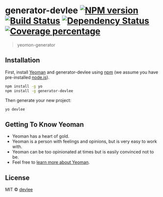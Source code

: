 # generator-devlee [![NPM version][npm-image]][npm-url] [![Build Status][travis-image]][travis-url] [![Dependency Status][daviddm-image]][daviddm-url] [![Coverage percentage][coveralls-image]][coveralls-url]
> yeomon-generator

## Installation

First, install [Yeoman](http://yeoman.io) and generator-devlee using [npm](https://www.npmjs.com/) (we assume you have pre-installed [node.js](https://nodejs.org/)).

```bash
npm install -g yo
npm install -g generator-devlee
```

Then generate your new project:

```bash
yo devlee
```

## Getting To Know Yeoman

 * Yeoman has a heart of gold.
 * Yeoman is a person with feelings and opinions, but is very easy to work with.
 * Yeoman can be too opinionated at times but is easily convinced not to be.
 * Feel free to [learn more about Yeoman](http://yeoman.io/).

## License

MIT © [devlee](devlee.io)


[npm-image]: https://badge.fury.io/js/generator-devlee.svg
[npm-url]: https://npmjs.org/package/generator-devlee
[travis-image]: https://travis-ci.org/devlee/generator-devlee.svg?branch=master
[travis-url]: https://travis-ci.org/devlee/generator-devlee
[daviddm-image]: https://david-dm.org/devlee/generator-devlee.svg?theme=shields.io
[daviddm-url]: https://david-dm.org/devlee/generator-devlee
[coveralls-image]: https://coveralls.io/repos/devlee/generator-devlee/badge.svg
[coveralls-url]: https://coveralls.io/r/devlee/generator-devlee
